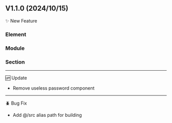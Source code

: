 ## V1.1.0 (2024/10/15)

✨ New Feature

### Element

### Module

### Section

---

🆙 Update

- Remove useless password component

---

🪲 Bug Fix

- Add @/src alias path for building
